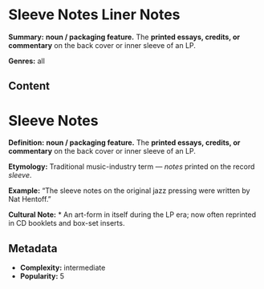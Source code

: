 # Sleeve Notes Liner Notes

**Summary:** **noun / packaging feature.** The **printed essays, credits, or commentary** on the back cover or inner sleeve of an LP.

**Genres:** all

## Content

# Sleeve Notes

**Definition:** **noun / packaging feature.** The **printed essays, credits, or commentary** on the back cover or inner sleeve of an LP.

**Etymology:** Traditional music-industry term — *notes* printed on the record *sleeve*.

**Example:** “The sleeve notes on the original jazz pressing were written by Nat Hentoff.”

**Cultural Note:** * An art-form in itself during the LP era; now often reprinted in CD booklets and box-set inserts.

## Metadata

- **Complexity:** intermediate
- **Popularity:** 5
